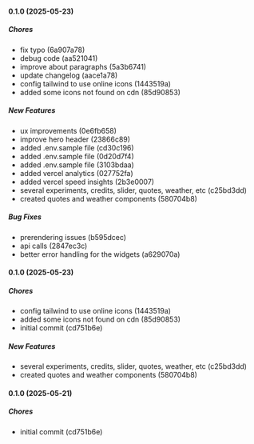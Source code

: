 #### 0.1.0 (2025-05-23)

##### Chores

*  fix typo (6a907a78)
*  debug code (aa521041)
*  improve about paragraphs (5a3b6741)
*  update changelog (aace1a78)
*  config tailwind to use online icons (1443519a)
*  added some icons not found on cdn (85d90853)

##### New Features

*  ux improvements (0e6fb658)
*  improve hero header (23866c89)
*  added .env.sample file (cd30c196)
*  added .env.sample file (0d20d7f4)
*  added .env.sample file (3103bdaa)
*  added vercel analytics (027752fa)
*  added vercel speed insights (2b3e0007)
*  several experiments, credits, slider, quotes, weather, etc (c25bd3dd)
*  created quotes and weather components (580704b8)

##### Bug Fixes

*  prerendering issues (b595dcec)
*  api calls (2847ec3c)
*  better error handling for the widgets (a629070a)

#### 0.1.0 (2025-05-23)

##### Chores

*  config tailwind to use online icons (1443519a)
*  added some icons not found on cdn (85d90853)
*  initial commit (cd751b6e)

##### New Features

*  several experiments, credits, slider, quotes, weather, etc (c25bd3dd)
*  created quotes and weather components (580704b8)

#### 0.1.0 (2025-05-21)

##### Chores

*  initial commit (cd751b6e)

